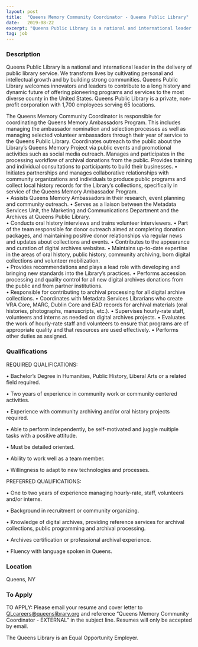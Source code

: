```yaml
---
layout: post
title:  "Queens Memory Community Coordinator - Queens Public Library"
date:   2019-08-22
excerpt: "Queens Public Library is a national and international leader in the delivery of public library service. We transform lives by cultivating personal and intellectual growth and by building strong communities. Queens Public Library welcomes innovators and leaders to contribute to a long history and dynamic future of offering pioneering programs..."
tag: job
---
```


### Description   

Queens Public Library is a national and international leader in the delivery of public library service.  We transform lives by cultivating personal and intellectual growth and by building strong communities. Queens Public Library welcomes innovators and leaders to contribute to a long history and dynamic future of offering pioneering programs and services to the most diverse county in the United States.  Queens Public Library is a private, non-profit corporation with 1,700 employees serving 65 locations.

The Queens Memory Community Coordinator is responsible for coordinating the Queens Memory Ambassadors Program. This includes managing the ambassador nomination and selection processes as well as managing selected volunteer ambassadors through their year of service to the Queens Public Library. Coordinates outreach to the public about the Library’s Queens Memory Project via public events and promotional activities such as social media outreach. Manages and participates in the processing workflow of archival donations from the public. Provides training and individual consultations to participants to build their businesses. 
•	Initiates partnerships and manages collaborative relationships with community organizations and individuals to produce public programs and collect local history records for the Library’s collections, specifically in service of the Queens Memory Ambassador Program.   
•	Assists Queens Memory Ambassadors in their research, event planning and community outreach. 
•	Serves as a liaison between the Metadata Services Unit, the Marketing and Communications Department and the Archives at Queens Public Library.  
•	Conducts oral history interviews and trains volunteer interviewers. 
•	Part of the team responsible for donor outreach aimed at completing donation packages, and maintaining positive donor relationships via regular news and updates about collections and events. 
•	Contributes to the appearance and curation of digital archives websites.
•	Maintains up-to-date expertise in the areas of oral history, public history, community archiving, born digital collections and volunteer mobilization.  
•	Provides recommendations and plays a lead role with developing and bringing new standards into the Library’s practices.
•	Performs accession processing and quality control for all new digital archives donations from the public and from partner institutions.  
•	Responsible for contributing to archival processing for all digital archive collections. 
•	Coordinates with Metadata Services Librarians who create VRA Core, MARC, Dublin Core and EAD records for archival materials (oral histories, photographs, manuscripts, etc.).
•	Supervises hourly-rate staff, volunteers and interns as needed on digital archives projects. 
•	Evaluates the work of hourly-rate staff and volunteers to ensure that programs are of appropriate quality and that resources are used effectively.
•	Performs other duties as assigned. 





### Qualifications   

REQUIRED QUALIFICATIONS:

• 	Bachelor’s Degree in Humanities, Public History, Liberal Arts or a related field required.

• 	Two years of experience in community work or community centered activities.

• 	Experience with community archiving and/or oral history projects required. 

• 	Able to perform independently, be self-motivated and juggle multiple tasks with a positive attitude. 

• 	Must be detailed oriented.

• 	Ability to work well as a team member. 

• 	Willingness to adapt to new technologies and processes. 

PREFERRED QUALIFICATIONS:

• 	One to two years of experience managing hourly-rate, staff, volunteers and/or interns.

• 	Background in recruitment or community organizing. 

• 	Knowledge of digital archives, providing reference services for archival collections, public programming and archival processing.  

• 	Archives certification or professional archival experience.

• 	Fluency with language spoken in Queens.





### Location   

Queens, NY




### To Apply   

TO APPLY:  Please email your resume and cover letter to QLcareers@queenslibrary.org  and reference “Queens Memory Community Coordinator - EXTERNAL” in the subject line. Resumes will only be accepted by email.  

The Queens Library is an Equal Opportunity Employer.






